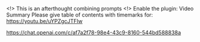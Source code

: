 
<!> This is an afterthought combining prompts
<!> Enable the plugin: Video Summary
Please give table of contents with timemarks for:
https://youtu.be/uYPZgcJTFIw



https://chat.openai.com/c/af7a2f78-98e4-43c9-8160-544bd588838a